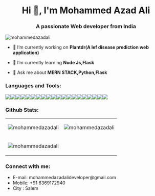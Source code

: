 <h1 align="center">Hi 👋, I'm Mohammed Azad Ali</h1>
<h3 align="center">A passionate Web developer from India</h3>

<p align="left"> <img src="https://komarev.com/ghpvc/?username=mohammedazadali&label=Profile%20views&color=0e75b6&style=flat" alt="mohammedazadali" /> </p>

- 🔭 I’m currently working on **Plantdr(A lef disease prediction web application)**

- 🌱 I’m currently learning **Node Js,Flask**

- 💬 Ask me about **MERN STACK,Python,Flask**



<h3 align="left">Languages and Tools:</h3>
<p style="display: flex; align-items: flex-start;"> 
<img src="https://img.shields.io/badge/Node.js-43853D?style=for-the-badge&logo=node.js&logoColor=white">

<img src="https://img.shields.io/badge/MongoDB-4EA94B?style=for-the-badge&logo=mongodb&logoColor=white">

<img src="https://img.shields.io/badge/TypeScript-007ACC?style=for-the-badge&logo=typescript&logoColor=white">

<img src="https://img.shields.io/badge/HTML5-E34F26?style=for-the-badge&logo=html5&logoColor=white">

<img src="https://img.shields.io/badge/CSS3-1572B6?style=for-the-badge&logo=css3&logoColor=white">

<img src="https://img.shields.io/badge/Python-14354C?style=for-the-badge&logo=python&logoColor=white">

<img src="https://img.shields.io/badge/Java-ED8B00?style=for-the-badge&logo=openjdk&logoColor=white">

<img src="https://img.shields.io/badge/React-20232A?style=for-the-badge&logo=react&logoColor=61DAFB">

<img src="https://img.shields.io/badge/AngularJS-E23237?style=for-the-badge&logo=angularjs&logoColor=white">

<img src="https://img.shields.io/badge/Bootstrap-563D7C?style=for-the-badge&logo=bootstrap&logoColor=white">

<img src="https://img.shields.io/badge/Spring-6DB33F?style=for-the-badge&logo=spring&logoColor=white">

<img src="https://img.shields.io/badge/Netlify-00C7B7?style=for-the-badge&logo=netlify&logoColor=white">

<img src="https://img.shields.io/badge/NVIDIA-GTX1650-76B900?style=for-the-badge&logo=nvidia&logoColor=white">

<img src="https://img.shields.io/badge/MySQL-005C84?style=for-the-badge&logo=mysql&logoColor=white">

<img src="https://img.shields.io/badge/Canva-%2300C4CC.svg?&style=for-the-badge&logo=Canva&logoColor=white">

<img src="https://img.shields.io/badge/Figma-F24E1E?style=for-the-badge&logo=figma&logoColor=white">

<img src="https://img.shields.io/badge/gimp-5C5543?style=for-the-badge&logo=gimp&logoColor=white">

<img src="https://img.shields.io/badge/Inkscape-000000?style=for-the-badge&logo=Inkscape&logoColor=white">

<img src="https://img.shields.io/badge/Colab-F9AB00?style=for-the-badge&logo=googlecolab&color=525252">

<img src="https://img.shields.io/badge/Visual_Studio_Code-0078D4?style=for-the-badge&logo=visual%20studio%20code&logoColor=white">

</p>



<h3 align='left'>Github Stats:</h3>

<table>
<tbody>
<tr>
<td>
<p><img src="https://github-readme-stats.vercel.app/api/top-langs?username=mohammedazadali&show_icons=true&locale=en&layout=compact" alt="mohammedazadali" /></p>
</td>
<td>

<p><img src="https://github-readme-stats.vercel.app/api?username=mohammedazadali&show_icons=true&locale=en" alt="mohammedazadali" /></p>

</td>
</tr>
<tr>
<td>

<p><img  src="https://github-readme-streak-stats.herokuapp.com/?user=mohammedazadali&" alt="mohammedazadali" /></p>

</td>
</tr>
</tbody>
</table>


<h3 align="left">Connect with me:</h3>
<p align="left">
<ul>
<li>E-mail: mohammedazadalideveloper@gmail.com</li>
<li>Mobile: +91 6369172940</li>
<li>City  : Salem</li>
</ul>
</p>